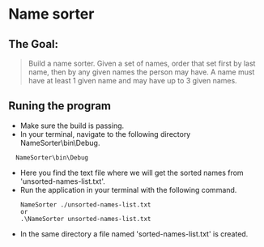 # Name sorter

## The Goal:
> Build a name sorter. Given a set of names, order that set first by last name, then by any given names the
  person may have. A name must have at least 1 given name and may have up to 3 given names.

## Runing the program
  - Make sure the build is passing.
  - In your terminal, navigate to the following directory NameSorter\bin\Debug.
  ```
    NameSorter\bin\Debug
  ```
  - Here you find the text file where we will get the sorted names from 'unsorted-names-list.txt'.
  - Run the application in your terminal with the following command.
    ```
    NameSorter ./unsorted-names-list.txt 
    or
    .\NameSorter unsorted-names-list.txt
    ```
  - In the same directory a file named 'sorted-names-list.txt' is created.
